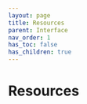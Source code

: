 ```yaml
---
layout: page
title: Resources
parent: Interface
nav_order: 1
has_toc: false
has_children: true
---
```


# Resources